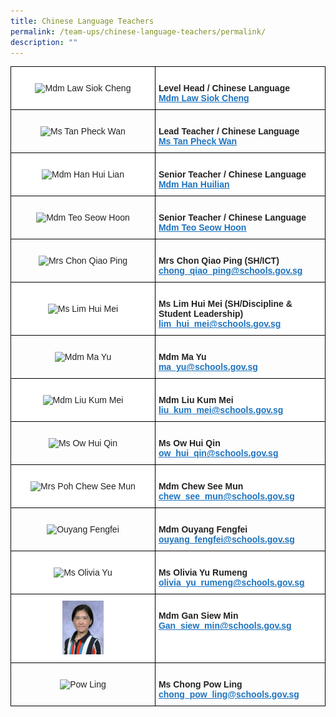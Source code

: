 ```yaml
---
title: Chinese Language Teachers
permalink: /team-ups/chinese-language-teachers/permalink/
description: ""
---
```

<style type="text/css">
.tg  {border-collapse:collapse;border-spacing:0;}
.tg td{border-color:black;border-style:solid;border-width:1px;font-family:Arial, sans-serif;font-size:14px;
  overflow:hidden;padding:10px 5px;word-break:normal;}
.tg th{border-color:black;border-style:solid;border-width:1px;font-family:Arial, sans-serif;font-size:14px;
  font-weight:normal;overflow:hidden;padding:10px 5px;word-break:normal;}
.tg .tg-l2bf{background-color:#FFF;color:#222;font-weight:bold;text-align:left;vertical-align:top}
.tg .tg-a3j2{background-color:#FFF;color:#222;text-align:center;vertical-align:middle}
.tg .tg-gj5f{background-color:;color:#222;text-align:center;vertical-align:middle}
.tg .tg-rs0e{background-color:;color:#222;font-weight:bold;text-align:left;vertical-align:top}
</style>
<table class="tg">
<thead>
  <tr>
    <th class="tg-a3j2"><img src="https://unitypri.moe.edu.sg/wp-content/uploads/2022/06/mdm-law-siok-cheng-750x1000.jpg" style="width:30%" alt="Mdm Law Siok Cheng"></th>
    <th class="tg-l2bf"><br><span style="font-weight:bold">Level Head / Chinese Language</span><br><a href="mailto:law_siok_cheng@schools.gov.sg" target="_blank" rel="noopener noreferrer"><span style="text-decoration:underline;color:#1E73BE;background-color:transparent">Mdm Law Siok Cheng</span></a></th>
	</tr>
  <tr>
		<td class="tg-gj5f"><img src="https://unitypri.moe.edu.sg/wp-content/uploads/2022/07/Ms-Tan-Pheck-Wan-600x775.png" style="width:30%" alt="Ms Tan Pheck Wan"></td>
    <td class="tg-rs0e"><br><span style="font-weight:bold">Lead Teacher / Chinese Language</span><br><a href="mailto:tan_pheck_wan@schools.gov.sg" target="_blank" rel="noopener noreferrer"><span style="text-decoration:underline;color:#1E73BE;background-color:transparent">Ms Tan Pheck Wan</span></a></td>
	</tr>
	 <tr>
    <td class="tg-a3j2"><img src="https://unitypri.moe.edu.sg/wp-content/uploads/2022/06/mdm-han-hui-lian-750x1000.jpg" style="width:30%" alt="Mdm Han Hui Lian"></td>
    <td class="tg-l2bf"><br>
			<span style="font-weight:bold">Senior Teacher / Chinese Language</span><br><a href="mailto:han_huilian@schools.gov.sg" target="_blank" rel="noopener noreferrer"><span style="text-decoration:underline;color:#1E73BE;background-color:transparent">Mdm Han Huilian</span></a></td>
  </tr>
	 <tr>
    <td class="tg-gj5f"><img src="https://unitypri.moe.edu.sg/wp-content/uploads/2022/06/mdm-teo-seow-hoon-750x1000.jpg" style="width:30%" alt="Mdm Teo Seow Hoon"></td>
    <td class="tg-rs0e"><br><span style="font-weight:bold">Senior Teacher / Chinese Language</span><br><a href="mailto:teo_seow_hoon@schools.gov.sg" target="_blank" rel="noopener noreferrer"><span style="text-decoration:underline;color:#1E73BE;background-color:transparent">Mdm Teo Seow Hoon</span></a></td>
  </tr>
	<tr>
    <td class="tg-gj5f"><img src="https://unitypri.moe.edu.sg/wp-content/uploads/2022/06/mrs-chon-qiao-ping-750x1000.jpg" style="width:30%" alt="Mrs Chon Qiao Ping"></td>
    <td class="tg-rs0e"><br><span style="font-weight:bold">Mrs Chon Qiao Ping (SH/ICT)</span><br><a href="mailto:chong_qiao_ping@schools.gov.sg" target="_blank" rel="noopener noreferrer"><span style="text-decoration:underline;color:#1E73BE;background-color:transparent">chong_qiao_ping@schools.gov.sg</span></a></td>
  </tr>
  <tr>
    <td class="tg-a3j2"><img src="https://unitypri.moe.edu.sg/wp-content/uploads/2022/06/ms-lim-hui-mei-750x1000.jpg" style="width:30%" alt="Ms Lim Hui Mei"></td>
    <td class="tg-l2bf"><br><span style="font-weight:bold">Ms Lim Hui Mei (SH/Discipline &amp; Student Leadership)</span><br><a href="mailto:hui_mei@schools.gov.sg" target="_blank" rel="noopener noreferrer"><span style="text-decoration:underline;color:#1E73BE;background-color:transparent">lim_hui_mei@schools.gov.sg</span></a></td>
  </tr>
  <tr>
    <td class="tg-gj5f"><img src="https://unitypri.moe.edu.sg/wp-content/uploads/2022/06/mdm-ma-yu-750x1000.jpg" style="width:30%" alt="Mdm Ma Yu"></td>
    <td class="tg-rs0e"><br>
			<span style="font-weight:bold">Mdm Ma Yu</span><br><a href="mailto:ma_yu@schools.gov.sg" target="_blank" rel="noopener noreferrer"><span style="text-decoration:underline;color:#1E73BE;background-color:transparent">ma_yu@schools.gov.sg</span></a></td>
  </tr>
  <tr>
    <td class="tg-a3j2"><img src="https://unitypri.moe.edu.sg/wp-content/uploads/2022/06/mdm-liu-kum-mei-750x1000.jpg" style="width:30%" alt="Mdm Liu Kum Mei"></td>
    <td class="tg-l2bf"><br>
			<span style="font-weight:bold">Mdm Liu Kum Mei</span><br><a href="mailto:liu_kum_mei@schools.gov.sg" target="_blank" rel="noopener noreferrer"><span style="text-decoration:underline;color:#1E73BE;background-color:transparent">liu_kum_mei@schools.gov.sg</span></a></td>
  </tr>
  <tr>
    <td class="tg-gj5f"><img src="https://unitypri.moe.edu.sg/wp-content/uploads/2022/06/ms-ow-hui-qin-750x1000.jpg" style="width:30%" alt="Ms Ow Hui Qin"></td>
    <td class="tg-rs0e"><br>
			<span style="font-weight:bold">Ms Ow Hui Qin</span><br><a href="mailto:ow_hui_qin@schools.gov.sg" target="_blank" rel="noopener noreferrer"><span style="text-decoration:underline;color:#1E73BE;background-color:transparent">ow_hui_qin@schools.gov.sg</span></a></td>
  </tr>
  <tr>
    <td class="tg-a3j2"><img src="https://unitypri.moe.edu.sg/wp-content/uploads/2022/06/mrs-poh-chew-see-mun-750x1000.jpg" style="width:30%" alt="Mrs Poh Chew See Mun"></td>
    <td class="tg-l2bf"><br>
			<span style="font-weight:bold">Mdm Chew See Mun</span><br><a href="mailto:chew_see_mun@schools.gov.sg" target="_blank" rel="noopener noreferrer"><span style="text-decoration:underline;color:#1E73BE;background-color:transparent">chew_see_mun@schools.gov.sg</span></a></td>
  </tr>
  <tr>
    <td class="tg-gj5f"><img src="https://unitypri-moe-edu-sg-admin.cwp-stg.sg/wp-content/uploads/2022/04/Ouyang-Fengfei.png" style="width:30%" alt="Ouyang Fengfei"></td>
    <td class="tg-rs0e"><br>
			<span style="font-weight:bold">Mdm Ouyang Fengfei</span><br><a href="mailto:ouyang_fengfei@schools.gov.sg" target="_blank" rel="noopener noreferrer"><span style="text-decoration:underline;color:#1E73BE;background-color:transparent">ouyang_fengfei@schools.gov.sg</span></a></td>
  </tr>
  <tr>
    <td class="tg-a3j2"><img src="https://unitypri.moe.edu.sg/wp-content/uploads/2022/06/ms-olivia-yu-750x1000.jpg" style="width:30%" alt="Ms Olivia Yu"></td>
    <td class="tg-l2bf"><br>
			<span style="font-weight:bold">Ms Olivia Yu Rumeng</span><br><a href="mailto:olivia_yu_rumeng@schools.gov.sg" target="_blank" rel="noopener noreferrer"><span style="text-decoration:underline;color:#1E73BE;background-color:transparent">olivia_yu_rumeng@schools.gov.sg</span></a></td>
  </tr>
   <tr>
    <td class="tg-a3j2"><img src="/images/Our%20Team%20UPS/Chinese%20Language%20Teachers/Siew%20Min.jpg" style="width:30%" alt="Gan Siew Min"></td>
    <td class="tg-l2bf"><br><span style="font-weight:bold">Mdm Gan Siew Min</span><br><a href="mailto:Gan_siew_min@schools.gov.sg" target="_blank" rel="noopener noreferrer"><span style="text-decoration:underline;color:#1E73BE;background-color:transparent">Gan_siew_min@schools.gov.sg</span></a></td>
  </tr>
  <tr>
    <td class="tg-gj5f"><img src="https://unitypri.moe.edu.sg/wp-content/uploads/2022/06/pow-ling.png" style="width:30%" alt="Pow Ling"></td>
    <td class="tg-rs0e"><br>
			<span style="font-weight:bold">Ms Chong Pow Ling</span><br><a href="mailto:chong_pow_ling@schools.gov.sg" target="_blank" rel="noopener noreferrer"><span style="text-decoration:underline;color:#1E73BE;background-color:transparent">chong_pow_ling@schools.gov.sg</span></a></td>
  </tr>
</tbody>
</table>